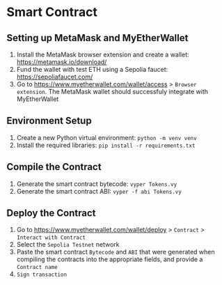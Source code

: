 # Smart Contract

## Setting up MetaMask and MyEtherWallet

1. Install the MetaMask browser extension and create a wallet: https://metamask.io/download/
2. Fund the wallet with test ETH using a Sepolia faucet: https://sepoliafaucet.com/
3. Go to https://www.myetherwallet.com/wallet/access > `Browser extension`. The MetaMask wallet should successfuly integrate with MyEtherWallet

## Environment Setup

1. Create a new Python virtual environment: `python -m venv venv`
2. Install the required libraries: `pip install -r requirements.txt`

## Compile the Contract

1. Generate the smart contract bytecode: `vyper Tokens.vy`
2. Generate the smart contract ABI: `vyper -f abi Tokens.vy`

## Deploy the Contract

1. Go to https://www.myetherwallet.com/wallet/deploy > `Contract` > `Interact with Contract`
2. Select the `Sepolia Testnet` network
3. Paste the smart contract `Bytecode` and `ABI` that were generated when compiling the contracts into the appropriate fields, and provide a `Contract name`
4. `Sign transaction`
